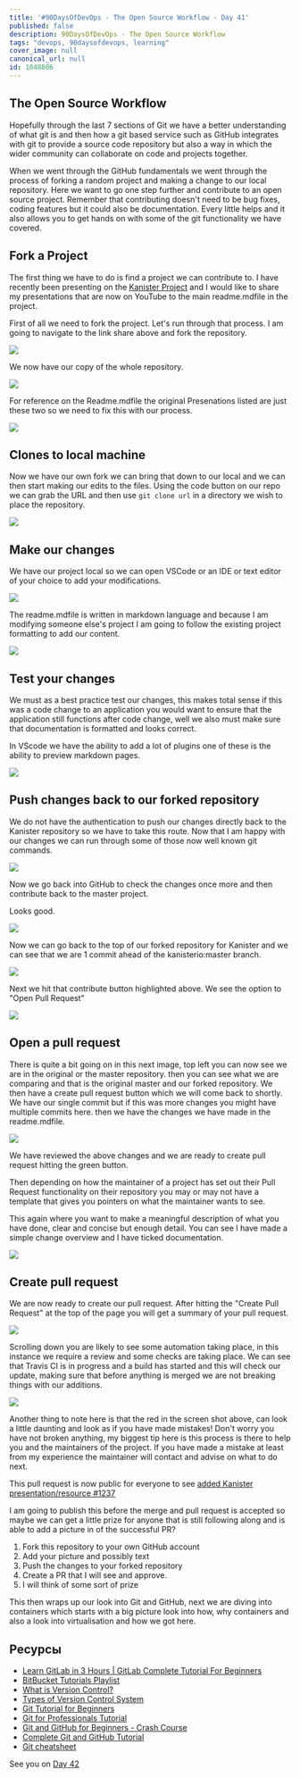 ```yaml
---
title: '#90DaysOfDevOps - The Open Source Workflow - Day 41'
published: false
description: 90DaysOfDevOps - The Open Source Workflow
tags: "devops, 90daysofdevops, learning"
cover_image: null
canonical_url: null
id: 1048806
---
```

## The Open Source Workflow 
    
Hopefully through the last 7 sections of Git we have a better understanding of what git is and then how a git based service such as GitHub integrates with git to provide a source code repository but also a way in which the wider community can collaborate on code and projects together. 

When we went through the GitHub fundamentals we went through the process of forking a random project and making a change to our local repository. Here we want to go one step further and contribute to an open source project. Remember that contributing doesn't need to be bug fixes, coding features but it could also be documentation. Every little helps and it also allows you to get hands on with some of the git functionality we have covered. 

## Fork a Project 

The first thing we have to do is find a project we can contribute to. I have recently been presenting on the [Kanister Project](https://github.com/kanisterio/kanister) and I would like to share my presentations that are now on YouTube to the main readme.mdfile in the project. 

First of all we need to fork the project. Let's run through that process. I am going to navigate to the link share above and fork the repository. 

![](../images/Day41_Git1.png?v1)

We now have our copy of the whole repository. 

![](../images/Day41_Git2.png?v1)

For reference on the Readme.mdfile the original Presenations listed are just these two so we need to fix this with our process. 

![](../images/Day41_Git3.png?v1)

## Clones to local machine 

Now we have our own fork we can bring that down to our local and we can then start making our edits to the files. Using the code button on our repo we can grab the URL and then use `git clone url` in a directory we wish to place the repository. 

![](../images/Day41_Git4.png?v1)

## Make our changes 

We have our project local so we can open VSCode or an IDE or text editor of your choice to add your modifications. 

![](../images/Day41_Git5.png?v1)

The readme.mdfile is written in markdown language and because I am modifying someone else's project I am going to follow the existing project formatting to add our content. 

![](../images/Day41_Git6.png?v1)

## Test your changes

We must as a best practice test our changes, this makes total sense if this was a code change to an application you would want to ensure that the application still functions after code change, well we also must make sure that documentation is formatted and looks correct. 

In VScode we have the ability to add a lot of plugins one of these is the ability to preview markdown pages. 

![](../images/Day41_Git7.png?v1)

## Push changes back to our forked repository

We do not have the authentication to push our changes directly back to the Kanister repository so we have to take this route. Now that I am happy with our changes we can run through some of those now well known git commands.

![](../images/Day41_Git8.png?v1)

Now we go back into GitHub to check the changes once more and then contribute back to the master project. 

Looks good. 

![](../images/Day41_Git9.png?v1)

Now we can go back to the top of our forked repository for Kanister and we can see that we are 1 commit ahead of the kanisterio:master branch. 

![](../images/Day41_Git10.png?v1)

Next we hit that contribute button highlighted above. We see the option to "Open Pull Request"

![](../images/Day41_Git11.png?v1)

## Open a pull request 

There is quite a bit going on in this next image, top left you can now see we are in the original or the master repository. then you can see what we are comparing and that is the original master and our forked repository. We then have a create pull request button which we will come back to shortly. We have our single commit but if this was more changes you might have multiple commits here. then we have the changes we have made in the readme.mdfile. 

![](../images/Day41_Git12.png?v1)

We have reviewed the above changes and we are ready to create pull request hitting the green button. 

Then depending on how the maintainer of a project has set out their Pull Request functionality on their repository you may or may not have a template that gives you pointers on what the maintainer wants to see. 

This again where you want to make a meaningful description of what you have done, clear and concise but enough detail. You can see I have made a simple change overview and I have ticked documentation. 

![](../images/Day41_Git13.png?v1)

## Create pull request

We are now ready to create our pull request. After hitting the "Create Pull Request" at the top of the page you will get a summary of your pull request. 

![](../images/Day41_Git14.png?v1)

Scrolling down you are likely to see some automation taking place, in this instance we require a review and some checks are taking place. We can see that Travis CI is in progress and a build has started and this will check our update, making sure that before anything is merged we are not breaking things with our additions. 

![](../images/Day41_Git15.png?v1)

Another thing to note here is that the red in the screen shot above, can look a little daunting and look as if you have made mistakes! Don't worry you have not broken anything, my biggest tip here is this process is there to help you and the maintainers of the project. If you have made a mistake at least from my experience the maintainer will contact and advise on what to do next. 

This pull request is now public for everyone to see [added Kanister presentation/resource #1237](https://github.com/kanisterio/kanister/pull/1237)

I am going to publish this before the merge and pull request is accepted so maybe we can get a little prize for anyone that is still following along and is able to add a picture in of the successful PR? 

1. Fork this repository to your own GitHub account 
2. Add your picture and possibly text 
3. Push the changes to your forked repository 
4. Create a PR that I will see and approve. 
5. I will think of some sort of prize 

This then wraps up our look into Git and GitHub, next we are diving into containers which starts with a big picture look into how, why containers and also a look into virtualisation and how we got here. 

## Ресурсы 

- [Learn GitLab in 3 Hours | GitLab Complete Tutorial For Beginners](https://www.youtube.com/watch?v=8aV5AxJrHDg)
- [BitBucket Tutorials Playlist](https://www.youtube.com/watch?v=OMLh-5O6Ub8&list=PLaD4FvsFdarSyyGl3ooAm-ZyAllgw_AM5)
- [What is Version Control?](https://www.youtube.com/watch?v=Yc8sCSeMhi4)
- [Types of Version Control System](https://www.youtube.com/watch?v=kr62e_n6QuQ)
- [Git Tutorial for Beginners](https://www.youtube.com/watch?v=8JJ101D3knE&t=52s) 
- [Git for Professionals Tutorial](https://www.youtube.com/watch?v=Uszj_k0DGsg) 
- [Git and GitHub for Beginners - Crash Course](https://www.youtube.com/watch?v=RGOj5yH7evk&t=8s) 
- [Complete Git and GitHub Tutorial](https://www.youtube.com/watch?v=apGV9Kg7ics)
- [Git cheatsheet](https://www.atlassian.com/git/tutorials/atlassian-git-cheatsheet)


See you on [Day 42](day42.md) 

